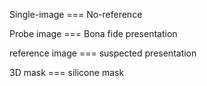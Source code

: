 
Single-image === No-reference 

Probe image === Bona fide presentation 

reference image === suspected presentation

3D mask === silicone mask
